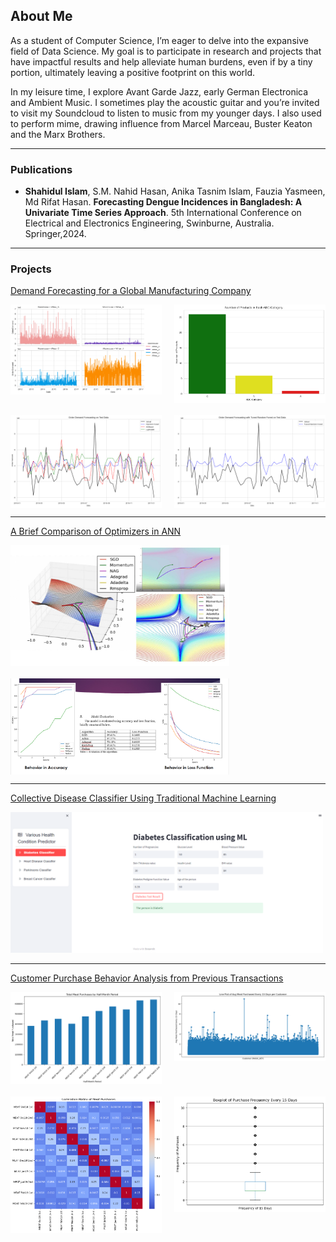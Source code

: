 ## About Me

As a student of Computer Science, I’m eager to delve into the expansive field of Data Science. My goal is to participate in research and projects that have impactful results and help alleviate human burdens, even if by a tiny portion, ultimately leaving a positive footprint on this world.

In my leisure time, I explore Avant Garde Jazz, early German Electronica and Ambient Music. I sometimes play the acoustic guitar and you’re invited to visit my Soundcloud to listen to music from my younger days.  I also used to perform mime, drawing influence from Marcel Marceau, Buster Keaton and the Marx Brothers.


---

### Publications

- **Shahidul Islam**, S.M. Nahid Hasan, Anika Tasnim Islam, Fauzia Yasmeen, Md Rifat Hasan. **Forecasting Dengue Incidences in Bangladesh: A Univariate Time Series Approach**. 5th International Conference on Electrical and Electronics Engineering, Swinburne, Australia. Springer,2024.

---

### Projects 

[Demand Forecasting for a Global Manufacturing Company](https://github.com/Shahidul2/Demand-Forecast)

<div style="display: grid; grid-template-columns: repeat(2, 1fr); gap: 20px;">
    <img src="images/demand01.png?raw=true" style="width: 350px; height: auto;"/>
    <img src="images/demand02.png?raw=true" style="width: 350px; height: auto;"/>
    <img src="images/demand03.png?raw=true" style="width: 350px; height: auto;"/>
    <img src="images/demand04.png?raw=true" style="width: 350px; height: auto;"/>
</div>

---
[A Brief Comparison of Optimizers in ANN](/pdf/annpresentation.pdf)

<div style="display: grid; grid-template-columns: 1fr; gap: 20px;">
    <img src="images/ann01.jpg?raw=true" style="width: 350px; height: auto;"/>
    <img src="images/ann02.png?raw=true" style="width: 350px; height: auto;"/>
</div>

---
[Collective Disease Classifier Using Traditional Machine Learning](https://github.com/Shahidul2/Various-Disease-Predictor)

<img src="images/disease.png?raw=true" style="width: 500px; height: auto;">

---

[Customer Purchase Behavior Analysis from Previous Transactions](https://github.com/Shahidul2/Datathon-Customer-Behavior)

<div style="display: grid; grid-template-columns: repeat(2, 1fr); gap: 20px;">
    <img src="images/customer1.png?raw=true" style="width: 350px; height: auto;"/>
    <img src="images/customer2.png?raw=true" style="width: 350px; height: auto;"/>
    <img src="images/customer3.png?raw=true" style="width: 350px; height: auto;"/>
    <img src="images/customer4.png?raw=true" style="width: 350px; height: auto;"/>
</div>


